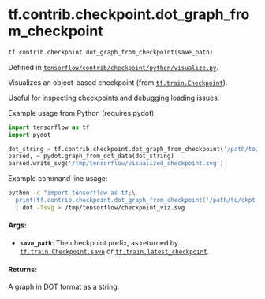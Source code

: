 <div itemscope itemtype="http://developers.google.com/ReferenceObject">
<meta itemprop="name" content="tf.contrib.checkpoint.dot_graph_from_checkpoint" />
<meta itemprop="path" content="Stable" />
</div>

# tf.contrib.checkpoint.dot_graph_from_checkpoint

``` python
tf.contrib.checkpoint.dot_graph_from_checkpoint(save_path)
```



Defined in [`tensorflow/contrib/checkpoint/python/visualize.py`](/code/stable/tensorflow/contrib/checkpoint/python/visualize.py).

Visualizes an object-based checkpoint (from <a href="../../../tf/train/Checkpoint.md"><code>tf.train.Checkpoint</code></a>).

Useful for inspecting checkpoints and debugging loading issues.

Example usage from Python (requires pydot):
```python
import tensorflow as tf
import pydot

dot_string = tf.contrib.checkpoint.dot_graph_from_checkpoint('/path/to/ckpt')
parsed, = pydot.graph_from_dot_data(dot_string)
parsed.write_svg('/tmp/tensorflow/visualized_checkpoint.svg')
```

Example command line usage:
```sh
python -c "import tensorflow as tf;\
  print(tf.contrib.checkpoint.dot_graph_from_checkpoint('/path/to/ckpt'))"\
  | dot -Tsvg > /tmp/tensorflow/checkpoint_viz.svg
```

#### Args:

* <b>`save_path`</b>: The checkpoint prefix, as returned by <a href="../../../tf/train/Checkpoint.md#save"><code>tf.train.Checkpoint.save</code></a>
    or <a href="../../../tf/train/latest_checkpoint.md"><code>tf.train.latest_checkpoint</code></a>.

#### Returns:

A graph in DOT format as a string.